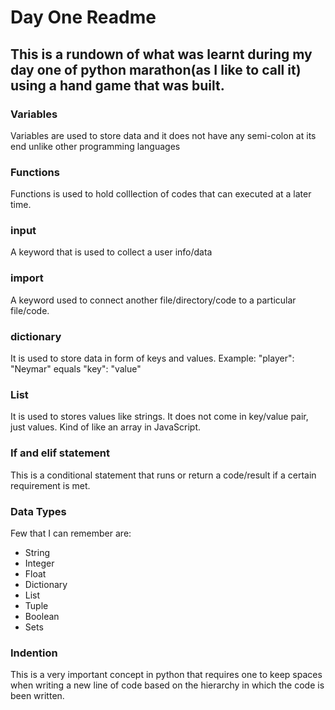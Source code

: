 # Day One Readme
## This is a rundown of what was learnt during my day one of python marathon(as I like to call it) using a hand game that was built.

### Variables
Variables are used to store data and it does not have any semi-colon at its end unlike other programming languages

### Functions
Functions is used to hold colllection of codes that can executed at a later time.

### input
A keyword that is used to collect a user info/data

### import
A keyword used to connect another file/directory/code to a particular file/code.

### dictionary
It is used to store data in form of keys and values. Example: "player": "Neymar" equals "key": "value"

### List
It is used to stores values like strings. It does not come in key/value pair, just values. Kind of like an array in JavaScript.

### If and elif statement
This is a conditional statement that runs or return a code/result if a certain requirement is met.

### Data Types
Few that I can remember are:
- String
- Integer
- Float
- Dictionary
- List
- Tuple
- Boolean
- Sets

### Indention
This is a very important concept in python that requires one to keep spaces when writing a new line of code based on the hierarchy in which the code is been written.
